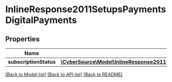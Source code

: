# InlineResponse2011SetupsPaymentsDigitalPayments

## Properties
Name | Type | Description | Notes
------------ | ------------- | ------------- | -------------
**subscriptionStatus** | [**\CyberSource\Model\InlineResponse2011SetupsPaymentsCardProcessingSubscriptionStatus**](InlineResponse2011SetupsPaymentsCardProcessingSubscriptionStatus.md) |  | [optional] 

[[Back to Model list]](../README.md#documentation-for-models) [[Back to API list]](../README.md#documentation-for-api-endpoints) [[Back to README]](../README.md)


